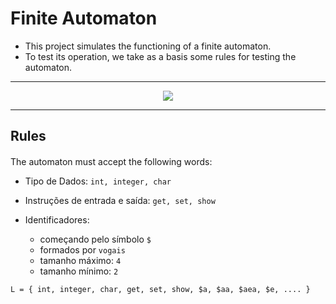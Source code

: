 # Finite Automaton

- This project simulates the functioning of a finite automaton.
- To test its operation, we take as a basis some rules for testing the automaton.

---
<div align="center">
  <img src="https://i.imgur.com/4tM6wno.png">
</div>

---

## Rules
  #### 
The automaton must accept the following words:
- Tipo de Dados: `int, integer, char`


- Instruções de entrada e saída: `get, set, show`

- Identificadores:
  - começando pelo símbolo `$`
  - formados por `vogais`
  - tamanho máximo:  `4`
  - tamanho mínimo: `2`


```
L = { int, integer, char, get, set, show, $a, $aa, $aea, $e, .... }
```